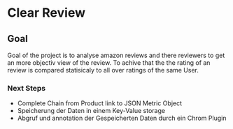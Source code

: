 # Clear Review 

## Goal
Goal of the project is to analyse amazon reviews and there reviewers to get an more objectiv view of the review.
To achive that the the rating of an review is compared statisicaly to all over ratings of the same User.

### Next Steps 
* Complete Chain from Product link to JSON Metric Object 
* Speicherung der Daten in einem Key-Value storage 
* Abgruf und annotation der Gespeicherten Daten durch ein Chrom Plugin

